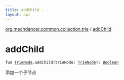 ```yaml
---
title: addChild - 
layout: api
---
```


<div class='api-docs-breadcrumbs'><a href="index.html">org.mechdancer.common.collection.trie</a> / <a href="./add-child.html">addChild</a></div>

# addChild

<div class="signature"><code><span class="keyword">fun </span><a href="-trie-node/index.html"><span class="identifier">TrieNode</span></a><span class="symbol">.</span><span class="identifier">addChild</span><span class="symbol">(</span><span class="parameterName" id="org.mechdancer.common.collection.trie$addChild(org.mechdancer.common.collection.trie.TrieNode, org.mechdancer.common.collection.trie.TrieNode)/trieNode">trieNode</span><span class="symbol">:</span>&nbsp;<a href="-trie-node/index.html"><span class="identifier">TrieNode</span></a><span class="symbol">)</span><span class="symbol">: </span><a href="https://kotlinlang.org/api/latest/jvm/stdlib/kotlin/-boolean/index.html"><span class="identifier">Boolean</span></a></code></div>

添加一个子节点

